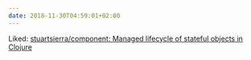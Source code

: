 ```yaml
---
date: 2018-11-30T04:59:01+02:00
---
```


Liked: [stuartsierra/component: Managed lifecycle of stateful objects in Clojure](https://github.com/stuartsierra/component)
